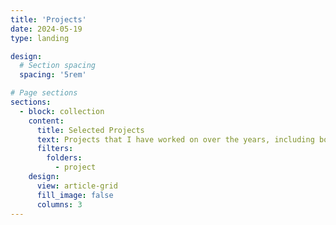 ```yaml
---
title: 'Projects'
date: 2024-05-19
type: landing

design:
  # Section spacing
  spacing: '5rem'

# Page sections
sections:
  - block: collection
    content:
      title: Selected Projects
      text: Projects that I have worked on over the years, including both group projects from uni and personal projects. More items to be added soon. 
      filters:
        folders:
          - project
    design:
      view: article-grid
      fill_image: false
      columns: 3
---
```

